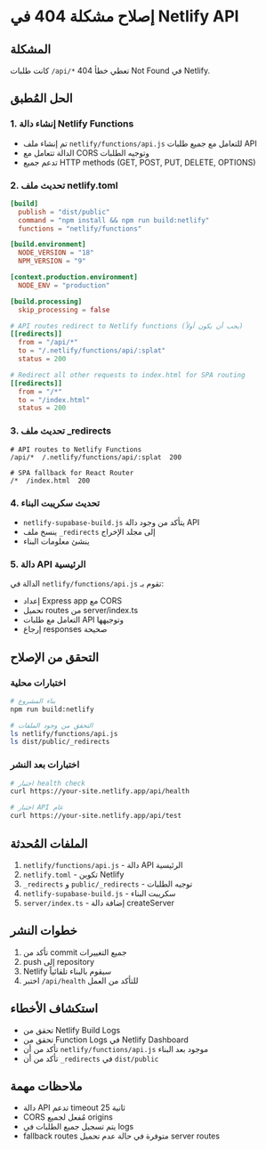 # إصلاح مشكلة 404 في Netlify API

## المشكلة
كانت طلبات `/api/*` تعطي خطأ 404 Not Found في Netlify.

## الحل المُطبق

### 1. إنشاء دالة Netlify Functions
- تم إنشاء ملف `netlify/functions/api.js` للتعامل مع جميع طلبات API
- الدالة تتعامل مع CORS وتوجيه الطلبات
- تدعم جميع HTTP methods (GET, POST, PUT, DELETE, OPTIONS)

### 2. تحديث ملف netlify.toml
```toml
[build]
  publish = "dist/public"
  command = "npm install && npm run build:netlify"
  functions = "netlify/functions"

[build.environment]
  NODE_VERSION = "18"
  NPM_VERSION = "9"

[context.production.environment]
  NODE_ENV = "production"

[build.processing]
  skip_processing = false

# API routes redirect to Netlify functions (يجب أن يكون أولاً)
[[redirects]]
  from = "/api/*"
  to = "/.netlify/functions/api/:splat"
  status = 200

# Redirect all other requests to index.html for SPA routing
[[redirects]]
  from = "/*"
  to = "/index.html"
  status = 200
```

### 3. تحديث ملف _redirects
```
# API routes to Netlify Functions
/api/*  /.netlify/functions/api/:splat  200

# SPA fallback for React Router
/*  /index.html  200
```

### 4. تحديث سكريبت البناء
- `netlify-supabase-build.js` يتأكد من وجود دالة API
- ينسخ ملف `_redirects` إلى مجلد الإخراج
- ينشئ معلومات البناء

### 5. دالة API الرئيسية
الدالة في `netlify/functions/api.js` تقوم بـ:
- إعداد Express app مع CORS
- تحميل routes من server/index.ts
- التعامل مع طلبات API وتوجيهها
- إرجاع responses صحيحة

## التحقق من الإصلاح

### اختبارات محلية
```bash
# بناء المشروع
npm run build:netlify

# التحقق من وجود الملفات
ls netlify/functions/api.js
ls dist/public/_redirects
```

### اختبارات بعد النشر
```bash
# اختبار health check
curl https://your-site.netlify.app/api/health

# اختبار API عام
curl https://your-site.netlify.app/api/test
```

## الملفات المُحدثة
1. `netlify/functions/api.js` - دالة API الرئيسية
2. `netlify.toml` - تكوين Netlify
3. `_redirects` و `public/_redirects` - توجيه الطلبات
4. `netlify-supabase-build.js` - سكريبت البناء
5. `server/index.ts` - إضافة دالة createServer

## خطوات النشر
1. تأكد من commit جميع التغييرات
2. push إلى repository
3. Netlify سيقوم بالبناء تلقائياً
4. اختبر `/api/health` للتأكد من العمل

## استكشاف الأخطاء
- تحقق من Netlify Build Logs
- تحقق من Function Logs في Netlify Dashboard
- تأكد من أن `netlify/functions/api.js` موجود بعد البناء
- تأكد من أن `_redirects` في `dist/public`

## ملاحظات مهمة
- دالة API تدعم timeout 25 ثانية
- CORS مُفعل لجميع origins
- يتم تسجيل جميع الطلبات في logs
- fallback routes متوفرة في حالة عدم تحميل server routes
